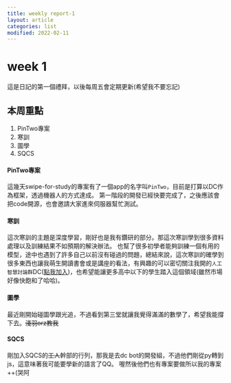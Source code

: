 ```yaml
---
title: weekly report-1
layout: article 
categories: list
modified: 2022-02-11
---
```


# week 1

這是日記的第一個禮拜，以後每周五會定期更新(希望我不要忘記)


## 本周重點

1. PinTwo專案
2. 寒訓 
3. 圖學
4. SQCS


#### PinTwo專案

這幾天swipe-for-study的專案有了一個app的名字叫`PinTwo`，目前是打算以DC作為框架，透過機器人的方式達成。
第一階段的開發已經快要完成了，之後應該會把code開源，也會邀請大家進來伺服器幫忙測試。

#### 寒訓

這次寒訓的主題是深度學習，剛好也是我有鑽研的部分。那這次寒訓學到很多資料處理以及訓練結果不如預期的解決辦法。 也幫了很多初學者能夠訓練一個有用的模型，途中也遇到了許多自己以前沒有碰過的問題，總結來說，這次寒訓的確學到很多東西也讓我萌生開讀書會或是講座的看法，有興趣的可以密切關注我開的`人工智慧討論群`DC([點我加入](https://discord.gg/FXyj88KdpC))，也希望能讓更多高中以下的學生踏入這個領域(雖然市場好像快飽和了哈哈)。


#### 圖學

最近剛開始碰圖學跟光追，不過看到第三堂就讓我覺得滿滿的數學了，希望我能撐下去。~~淺羽orz教我~~

#### SQCS

剛加入SQCS的~~工人~~幹部的行列，那我是去dc bot的開發組，不過他們剛從py轉到js，這意味著我可能要學新的語言了QQ。
喔然後他們也有專案要做所以我的專案++(哭阿



